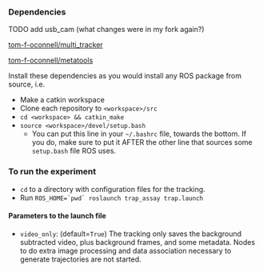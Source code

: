 
### Dependencies

TODO add usb_cam (what changes were in my fork again?)

[tom-f-oconnell/multi_tracker](https://github.com/tom-f-oconnell/multi_tracker)

[tom-f-oconnell/metatools](https://github.com/tom-f-oconnell/metatools)


Install these dependencies as you would install any ROS package from source, i.e.

- Make a catkin workspace
- Clone each repository to `<workspace>/src`
- `cd <workspace> && catkin_make`
- `source <workspace>/devel/setup.bash`
	- You can put this line in your `~/.bashrc` file, towards the bottom. If you do, make sure to put it AFTER the other line that sources some `setup.bash` file ROS uses.

### To run the experiment

- `cd` to a directory with configuration files for the tracking.
- Run ```ROS_HOME=`pwd` roslaunch trap_assay trap.launch```

#### Parameters to the launch file

- `video_only`: (default=`True`) The tracking only saves the background subtracted video, plus background frames, and some metadata. Nodes to do extra image processing and data association necessary to generate trajectories are not started.

